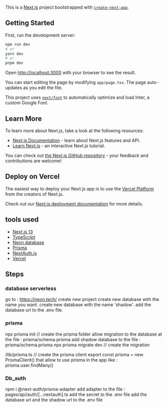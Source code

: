 This is a [Next.js](https://nextjs.org/) project bootstrapped with [`create-next-app`](https://github.com/vercel/next.js/tree/canary/packages/create-next-app).

## Getting Started

First, run the development server:

```bash
npm run dev
# or
yarn dev
# or
pnpm dev
```

Open [http://localhost:3000](http://localhost:3000) with your browser to see the result.

You can start editing the page by modifying `app/page.tsx`. The page auto-updates as you edit the file.

This project uses [`next/font`](https://nextjs.org/docs/basic-features/font-optimization) to automatically optimize and load Inter, a custom Google Font.

## Learn More

To learn more about Next.js, take a look at the following resources:

- [Next.js Documentation](https://nextjs.org/docs) - learn about Next.js features and API.
- [Learn Next.js](https://nextjs.org/learn) - an interactive Next.js tutorial.

You can check out [the Next.js GitHub repository](https://github.com/vercel/next.js/) - your feedback and contributions are welcome!

## Deploy on Vercel

The easiest way to deploy your Next.js app is to use the [Vercel Platform](https://vercel.com/new?utm_medium=default-template&filter=next.js&utm_source=create-next-app&utm_campaign=create-next-app-readme) from the creators of Next.js.

Check out our [Next.js deployment documentation](https://nextjs.org/docs/deployment) for more details.

## tools used

- [Next.js 13](https://nextjs.org/)
- [TypeScript](https://www.typescriptlang.org/)
- [Neon database](https://neon.tech/)
- [Prisma](https://www.prisma.io/)
- [NextAuth.js](https://next-auth.js.org/)
- [Vercel](https://vercel.com/)

## Steps

### database serverless

go to : <https://neon.tech/>
create new project
create new database with the name you want.
create new database with the name 'shadow'.
add the database url to the .env file.

### prisma

npx prisma init // create the prisma folder
allow migration to the database at the file : prisma/schema.prisma
add shadow database to the file : prisma/schema.prisma
npx prisma migrate dev // create the migration

/lib/prisma.ts // create the prisma client
export const prisma = new PrismaClient()
that allow to use prisma in the app
like : prisma.user.findMany()

### Db_auth

npm i @next-auth/prisma-adapter
add adapter to the file : pages/api/auth/[...nextauth].ts
add the secret to the .env file
add the database url and the shadow url to the .env file
